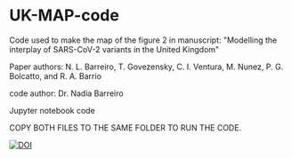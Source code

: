 # UK-MAP-code
Code used to make the map of the figure 2 in manuscript: 
"Modelling the interplay of SARS-CoV-2 variants in the United Kingdom" 

Paper authors: N. L. Barreiro, T. Govezensky, C. I. Ventura, M. Nunez, P. G. Bolcatto, and R. A. Barrio

code author: Dr. Nadia Barreiro

Jupyter notebook code

COPY BOTH FILES TO THE SAME FOLDER TO RUN THE CODE.

[![DOI](https://zenodo.org/badge/508874828.svg)](https://zenodo.org/badge/latestdoi/508874828)
